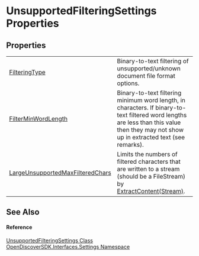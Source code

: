 # UnsupportedFilteringSettings Properties




## Properties
<table>
<tr>
<td><a href="e0ee898a-40ac-d6ee-fac7-edcfa434d4a8">FilteringType</a></td>
<td>Binary-to-text filtering of unsupported/unknown document file format options.</td></tr>
<tr>
<td><a href="c828d9b3-2de5-54da-5b05-97bf1fd16145">FilterMinWordLength</a></td>
<td>Binary-to-text filtering minimum word length, in characters. If binary-to-text filtered word lengths are less than this value then they may not show up in extracted text (see remarks).</td></tr>
<tr>
<td><a href="53f12687-cd9a-b794-b3d1-2e3fa328f962">LargeUnsupportedMaxFilteredChars</a></td>
<td>Limits the numbers of filtered characters that are written to a stream (should be a FileStream) by <a href="fb035887-c435-38e6-6d15-1c4df08a4e5d">ExtractContent(Stream)</a>.</td></tr>
</table>

## See Also


#### Reference
<a href="dbf9dc6c-b54d-322f-a286-8e3eb41f2c08">UnsupportedFilteringSettings Class</a>  
<a href="a1516a26-c3bc-5b32-80d1-92d32506d831">OpenDiscoverSDK.Interfaces.Settings Namespace</a>  
